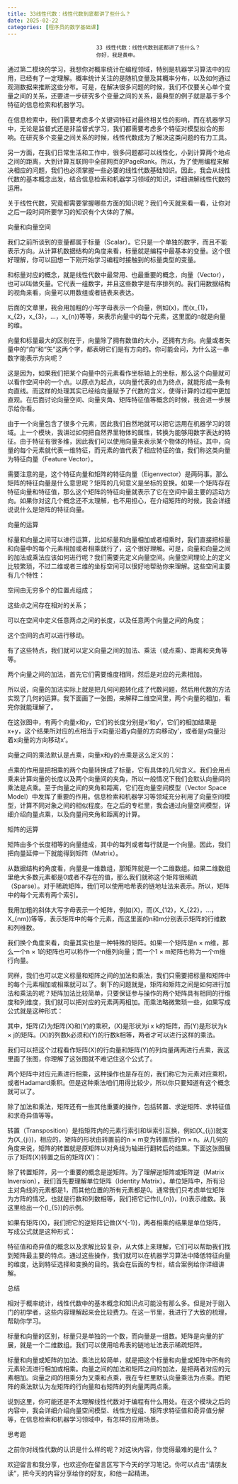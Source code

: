 ```yaml
---
title: 33线性代数：线性代数到底都讲了些什么？
date: 2025-02-22
categories: [程序员的数学基础课]
---
```

```text
                            33 线性代数：线性代数到底都讲了些什么？
                            你好，我是黄申。
```

通过第二模块的学习，我想你对概率统计在编程领域，特别是机器学习算法中的应用，已经有了一定理解。概率统计关注的是随机变量及其概率分布，以及如何通过观测数据来推断这些分布。可是，在解决很多问题的时候，我们不仅要关心单个变量之间的关系，还要进一步研究多个变量之间的关系，最典型的例子就是基于多个特征的信息检索和机器学习。

在信息检索中，我们需要考虑多个关键词特征对最终相关性的影响，而在机器学习中，无论是监督式还是非监督式学习，我们都需要考虑多个特征对模型拟合的影响。在研究多个变量之间关系的时候，线性代数成为了解决这类问题的有力工具。

另一方面，在我们日常生活和工作中，很多问题都可以线性化，小到计算两个地点之间的距离，大到计算互联网中全部网页的PageRank。所以，为了使用编程来解决相应的问题，我们也必须掌握一些必要的线性代数基础知识。因此，我会从线性代数的基本概念出发，结合信息检索和机器学习领域的知识，详细讲解线性代数的运用。

关于线性代数，究竟都需要掌握哪些方面的知识呢？我们今天就来看一看，让你对之后一段时间所要学习的知识有个大体的了解。

向量和向量空间

我们之前所谈到的变量都属于标量（Scalar）。它只是一个单独的数字，而且不能表示方向。从计算机数据结构的角度来看，标量就是编程中最基本的变量。这个很好理解，你可以回想一下刚开始学习编程时接触到的标量类型的变量。

和标量对应的概念，就是线性代数中最常用、也最重要的概念，向量（Vector），也可以叫做矢量。它代表一组数字，并且这些数字是有序排列的。我们用数据结构的视角来看，向量可以用数组或者链表来表达。

后面的文章里，我会用加粗的小写字母表示一个向量，例如\(x\)，而\(x\_{1}，x\_{2}，x\_{3}，…，x\_{n}\)等等，来表示向量中的每个元素，这里面的n就是向量的维。



向量和标量最大的区别在于，向量除了拥有数值的大小，还拥有方向。向量或者矢量中的“向”和“矢”这两个字，都表明它们是有方向的。你可能会问，为什么这一串数字能表示方向呢？

这是因为，如果我们把某个向量中的元素看作坐标轴上的坐标，那么这个向量就可以看作空间中的一个点。以原点为起点，以向量代表的点为终点，就能形成一条有向直线。而这样的处理其实已经给向量赋予了代数的含义，使得计算的过程中更加直观。在后面讨论向量空间、向量夹角、矩阵特征值等概念的时候，我会进一步展示给你看。

由于一个向量包含了很多个元素，因此我们自然地就可以把它运用在机器学习的领域。上一个模块，我讲过如何把自然界里物体的属性，转换为能够用数字表达的特征。由于特征有很多维，因此我们可以使用向量来表示某个物体的特征。其中，向量的每个元素就代表一维特征，而元素的值代表了相应特征的值，我们称这类向量为特征向量（Feature Vector）。

需要注意的是，这个特征向量和矩阵的特征向量（Eigenvector）是两码事。那么矩阵的特征向量是什么意思呢？矩阵的几何意义是坐标的变换。如果一个矩阵存在特征向量和特征值，那么这个矩阵的特征向量就表示了它在空间中最主要的运动方向。如果你对这几个概念还不太理解，也不用担心，在介绍矩阵的时候，我会详细说说什么是矩阵的特征向量。

向量的运算

标量和向量之间可以进行运算，比如标量和向量相加或者相乘时，我们直接把标量和向量中的每个元素相加或者相乘就行了，这个很好理解。可是，向量和向量之间的加法或乘法应该如何进行呢？我们需要先定义向量空间。向量空间理论上的定义比较繁琐，不过二维或者三维的坐标空间可以很好地帮助你来理解。这些空间主要有几个特性：


空间由无穷多个的位置点组成；

这些点之间存在相对的关系；

可以在空间中定义任意两点之间的长度，以及任意两个向量之间的角度；

这个空间的点可以进行移动。


有了这些特点，我们就可以定义向量之间的加法、乘法（或点乘）、距离和夹角等等。

两个向量之间的加法，首先它们需要维度相同，然后是对应的元素相加。



所以说，向量的加法实际上就是把几何问题转化成了代数问题，然后用代数的方法实现了几何的运算。我下面画了一张图，来解释二维空间里，两个向量的相加，看完你就能理解了。



在这张图中，有两个向量x和y，它们的长度分别是x’和y’，它们的相加结果是x+y，这个结果所对应的点相当于x向量沿着y向量的方向移动y’，或者是y向量沿着x向量的方向移动x’。

向量之间的乘法默认是点乘，向量x和y的点乘是这么定义的：



点乘的作用是把相乘的两个向量转换成了标量，它有具体的几何含义。我们会用点乘来计算向量的长度以及两个向量间的夹角，所以一般情况下我们会默认向量间的乘法是点乘。至于向量之间的夹角和距离，它们在向量空间模型（Vector Space Model）中发挥了重要的作用。信息检索和机器学习等领域充分利用了向量空间模型，计算不同对象之间的相似程度。在之后的专栏里，我会通过向量空间模型，详细介绍向量点乘，以及向量间夹角和距离的计算。

矩阵的运算

矩阵由多个长度相等的向量组成，其中的每列或者每行就是一个向量。因此，我们把向量延伸一下就能得到矩阵（Matrix）。

从数据结构的角度看，向量是一维数组，那矩阵就是一个二维数组。如果二维数组里绝大多数元素都是0或者不存在的值，那么我们就称这个矩阵很稀疏（Sparse）。对于稀疏矩阵，我们可以使用哈希表的链地址法来表示。所以，矩阵中的每个元素有两个索引。

我用加粗的斜体大写字母表示一个矩阵，例如\(X\)，而\(X\_{12}，X\_{22}，…，X\_{nm}\)等等，表示矩阵中的每个元素，而这里面的n和m分别表示矩阵的行维数和列维数。

我们换个角度来看，向量其实也是一种特殊的矩阵。如果一个矩阵是n × m维，那么一个n × 1的矩阵也可以称作一个n维列向量；而一个1 × m矩阵也称为一个m维行向量。

同样，我们也可以定义标量和矩阵之间的加法和乘法，我们只需要把标量和矩阵中的每个元素相加或相乘就可以了。剩下的问题就是，矩阵和矩阵之间是如何进行加法和乘法的呢？矩阵加法比较简单，只要保证参与操作的两个矩阵具有相同的行维度和列维度，我们就可以把对应的元素两两相加。而乘法略微繁琐一些，如果写成公式就是这种形式：



其中，矩阵\(Z\)为矩阵\(X\)和\(Y\)的乘积，\(X\)是形状为i x k的矩阵，而\(Y\)是形状为k × j的矩阵。\(X\)的列数k必须和\(Y\)的行数k相等，两者才可以进行这样的乘法。

我们可以把这个过程看作矩阵\(X\)的行向量和矩阵\(Y\)的列向量两两进行点乘，我这里画了张图，你理解了这张图就不难记住这个公式了。



两个矩阵中对应元素进行相乘，这种操作也是存在的，我们称它为元素对应乘积，或者Hadamard乘积。但是这种乘法咱们用得比较少，所以你只要知道有这个概念就可以了。

除了加法和乘法，矩阵还有一些其他重要的操作，包括转置、求逆矩阵、求特征值和求奇异值等等。

转置（Transposition）是指矩阵内的元素行索引和纵索引互换，例如\(X\_{ij}\)就变为\(X\_{ji}\)，相应的，矩阵的形状由转置前的n × m变为转置后的m × n。从几何的角度来说，矩阵的转置就是原矩阵以对角线为轴进行翻转后的结果。下面这张图展示了矩阵\(X\)转置之后的矩阵\(X’\)：



除了转置矩阵，另一个重要的概念是逆矩阵。为了理解逆矩阵或矩阵逆（Matrix Inversion），我们首先要理解单位矩阵（Identity Matrix）。单位矩阵中，所有沿主对角线的元素都是1，而其他位置的所有元素都是0。通常我们只考虑单位矩阵为方阵的情况，也就是行数和列数相等，我们把它记作\(I\_{n}\)，\(n\)表示维数。我这里给出一个\(I\_{5}\)的示例。



如果有矩阵\(X\)，我们把它的逆矩阵记做\(X^{-1}\)，两者相乘的结果是单位矩阵，写成公式就是这种形式：



特征值和奇异值的概念以及求解比较复杂，从大体上来理解，它们可以帮助我们找到矩阵最主要的特点。通过这些操作，我们就可以在机器学习算法中降低特征向量的维度，达到特征选择和变换的目的。我会在后面的专栏，结合案例给你详细讲解。

总结

相对于概率统计，线性代数中的基本概念和知识点可能没有那么多。但是对于刚入门的初学者，这些内容理解起来会比较费力。在这一节里，我进行了大致的梳理，帮助你学习。

标量和向量的区别，标量只是单独的一个数，而向量是一组数。矩阵是向量的扩展，就是一个二维数组。我们可以使用哈希表的链地址法表示稀疏矩阵。

标量和向量或矩阵的加法、乘法比较简单，就是把这个标量和向量或矩阵中所有的元素轮流进行相加或相乘。向量之间的加法和矩阵之间的加法，是把两者对应的元素相加。向量之间的相乘分为叉乘和点乘，我在专栏里默认向量乘法为点乘。而矩阵的乘法默认为左矩阵的行向量和右矩阵的列向量两两点乘。

说到这里，你可能还是不太理解线性代数对于编程有什么用处。在这个模块之后的内容中，我会详细介绍向量空间模型、线性方程组、矩阵求特征值和奇异值分解等，在信息检索和机器学习领域中，有怎样的应用场景。

思考题

之前你对线性代数的认识是什么样的呢？对这块内容，你觉得最难的是什么？

欢迎留言和我分享，也欢迎你在留言区写下今天的学习笔记。你可以点击“请朋友读”，把今天的内容分享给你的好友，和他一起精进。

                        
                        
                            